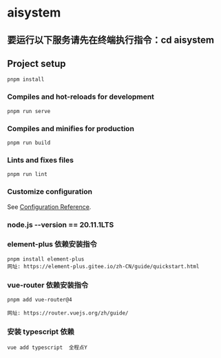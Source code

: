 # aisystem

## 要运行以下服务请先在终端执行指令：cd aisystem 

## Project setup
```
pnpm install
```

### Compiles and hot-reloads for development
```
pnpm run serve
```

### Compiles and minifies for production
```
pnpm run build
```

### Lints and fixes files
```
pnpm run lint
```

### Customize configuration
See [Configuration Reference](https://cli.vuejs.org/config/).

### node.js --version == 20.11.1LTS

### element-plus 依赖安装指令
```
pnpm install element-plus
网址: https://element-plus.gitee.io/zh-CN/guide/quickstart.html
```

### vue-router 依赖安装指令
```
pnpm add vue-router@4

网址: https://router.vuejs.org/zh/guide/
```

### 安装 typescript 依赖
```
vue add typescript  全程点Y
```
